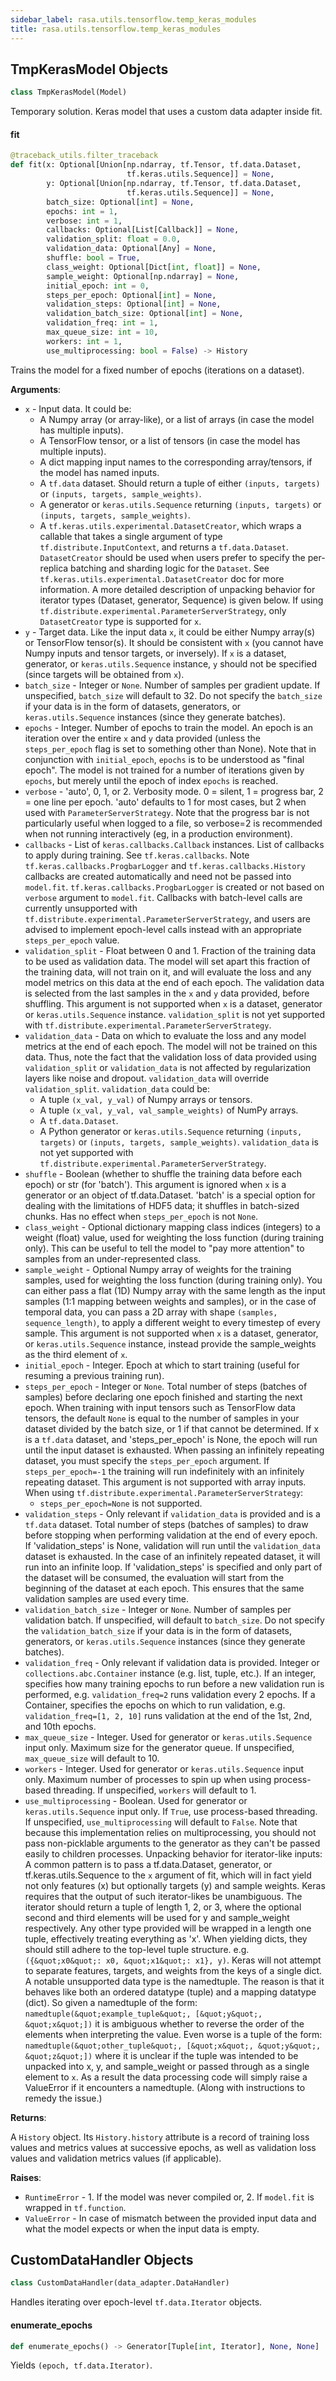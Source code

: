 ```yaml
---
sidebar_label: rasa.utils.tensorflow.temp_keras_modules
title: rasa.utils.tensorflow.temp_keras_modules
---
```

## TmpKerasModel Objects

```python
class TmpKerasModel(Model)
```

Temporary solution. Keras model that uses a custom data adapter inside fit.

#### fit

```python
@traceback_utils.filter_traceback
def fit(x: Optional[Union[np.ndarray, tf.Tensor, tf.data.Dataset,
                          tf.keras.utils.Sequence]] = None,
        y: Optional[Union[np.ndarray, tf.Tensor, tf.data.Dataset,
                          tf.keras.utils.Sequence]] = None,
        batch_size: Optional[int] = None,
        epochs: int = 1,
        verbose: int = 1,
        callbacks: Optional[List[Callback]] = None,
        validation_split: float = 0.0,
        validation_data: Optional[Any] = None,
        shuffle: bool = True,
        class_weight: Optional[Dict[int, float]] = None,
        sample_weight: Optional[np.ndarray] = None,
        initial_epoch: int = 0,
        steps_per_epoch: Optional[int] = None,
        validation_steps: Optional[int] = None,
        validation_batch_size: Optional[int] = None,
        validation_freq: int = 1,
        max_queue_size: int = 10,
        workers: int = 1,
        use_multiprocessing: bool = False) -> History
```

Trains the model for a fixed number of epochs (iterations on a dataset).

**Arguments**:

- `x` - Input data. It could be:
  - A Numpy array (or array-like), or a list of arrays
  (in case the model has multiple inputs).
  - A TensorFlow tensor, or a list of tensors
  (in case the model has multiple inputs).
  - A dict mapping input names to the corresponding array/tensors,
  if the model has named inputs.
  - A `tf.data` dataset. Should return a tuple
  of either `(inputs, targets)` or
  `(inputs, targets, sample_weights)`.
  - A generator or `keras.utils.Sequence` returning `(inputs, targets)`
  or `(inputs, targets, sample_weights)`.
  - A `tf.keras.utils.experimental.DatasetCreator`, which wraps a
  callable that takes a single argument of type
  `tf.distribute.InputContext`, and returns a `tf.data.Dataset`.
  `DatasetCreator` should be used when users prefer to specify the
  per-replica batching and sharding logic for the `Dataset`.
  See `tf.keras.utils.experimental.DatasetCreator` doc for more
  information.
  A more detailed description of unpacking behavior for iterator types
  (Dataset, generator, Sequence) is given below. If using
  `tf.distribute.experimental.ParameterServerStrategy`, only
  `DatasetCreator` type is supported for `x`.
- `y` - Target data. Like the input data `x`,
  it could be either Numpy array(s) or TensorFlow tensor(s).
  It should be consistent with `x` (you cannot have Numpy inputs and
  tensor targets, or inversely). If `x` is a dataset, generator,
  or `keras.utils.Sequence` instance, `y` should
  not be specified (since targets will be obtained from `x`).
- `batch_size` - Integer or `None`.
  Number of samples per gradient update.
  If unspecified, `batch_size` will default to 32.
  Do not specify the `batch_size` if your data is in the
  form of datasets, generators, or `keras.utils.Sequence` instances
  (since they generate batches).
- `epochs` - Integer. Number of epochs to train the model.
  An epoch is an iteration over the entire `x` and `y`
  data provided
  (unless the `steps_per_epoch` flag is set to
  something other than None).
  Note that in conjunction with `initial_epoch`,
  `epochs` is to be understood as &quot;final epoch&quot;.
  The model is not trained for a number of iterations
  given by `epochs`, but merely until the epoch
  of index `epochs` is reached.
- `verbose` - &#x27;auto&#x27;, 0, 1, or 2. Verbosity mode.
  0 = silent, 1 = progress bar, 2 = one line per epoch.
  &#x27;auto&#x27; defaults to 1 for most cases, but 2 when used with
  `ParameterServerStrategy`. Note that the progress bar is not
  particularly useful when logged to a file, so verbose=2 is
  recommended when not running interactively (eg, in a production
  environment).
- `callbacks` - List of `keras.callbacks.Callback` instances.
  List of callbacks to apply during training.
  See `tf.keras.callbacks`. Note `tf.keras.callbacks.ProgbarLogger`
  and `tf.keras.callbacks.History` callbacks are created automatically
  and need not be passed into `model.fit`.
  `tf.keras.callbacks.ProgbarLogger` is created or not based on
  `verbose` argument to `model.fit`.
  Callbacks with batch-level calls are currently unsupported with
  `tf.distribute.experimental.ParameterServerStrategy`, and users are
  advised to implement epoch-level calls instead with an appropriate
  `steps_per_epoch` value.
- `validation_split` - Float between 0 and 1.
  Fraction of the training data to be used as validation data.
  The model will set apart this fraction of the training data,
  will not train on it, and will evaluate
  the loss and any model metrics
  on this data at the end of each epoch.
  The validation data is selected from the last samples
  in the `x` and `y` data provided, before shuffling. This argument is
  not supported when `x` is a dataset, generator or
  `keras.utils.Sequence` instance.
  `validation_split` is not yet supported with
  `tf.distribute.experimental.ParameterServerStrategy`.
- `validation_data` - Data on which to evaluate
  the loss and any model metrics at the end of each epoch.
  The model will not be trained on this data. Thus, note the fact
  that the validation loss of data provided using `validation_split`
  or `validation_data` is not affected by regularization layers like
  noise and dropout.
  `validation_data` will override `validation_split`.
  `validation_data` could be:
  - A tuple `(x_val, y_val)` of Numpy arrays or tensors.
  - A tuple `(x_val, y_val, val_sample_weights)` of NumPy arrays.
  - A `tf.data.Dataset`.
  - A Python generator or `keras.utils.Sequence` returning
  `(inputs, targets)` or `(inputs, targets, sample_weights)`.
  `validation_data` is not yet supported with
  `tf.distribute.experimental.ParameterServerStrategy`.
- `shuffle` - Boolean (whether to shuffle the training data
  before each epoch) or str (for &#x27;batch&#x27;). This argument is ignored
  when `x` is a generator or an object of tf.data.Dataset.
  &#x27;batch&#x27; is a special option for dealing
  with the limitations of HDF5 data; it shuffles in batch-sized
  chunks. Has no effect when `steps_per_epoch` is not `None`.
- `class_weight` - Optional dictionary mapping class indices (integers)
  to a weight (float) value, used for weighting the loss function
  (during training only).
  This can be useful to tell the model to
  &quot;pay more attention&quot; to samples from
  an under-represented class.
- `sample_weight` - Optional Numpy array of weights for
  the training samples, used for weighting the loss function
  (during training only). You can either pass a flat (1D)
  Numpy array with the same length as the input samples
  (1:1 mapping between weights and samples),
  or in the case of temporal data,
  you can pass a 2D array with shape
  `(samples, sequence_length)`,
  to apply a different weight to every timestep of every sample. This
  argument is not supported when `x` is a dataset, generator, or
  `keras.utils.Sequence` instance, instead provide the sample_weights
  as the third element of `x`.
- `initial_epoch` - Integer.
  Epoch at which to start training
  (useful for resuming a previous training run).
- `steps_per_epoch` - Integer or `None`.
  Total number of steps (batches of samples)
  before declaring one epoch finished and starting the
  next epoch. When training with input tensors such as
  TensorFlow data tensors, the default `None` is equal to
  the number of samples in your dataset divided by
  the batch size, or 1 if that cannot be determined. If x is a
  `tf.data` dataset, and &#x27;steps_per_epoch&#x27;
  is None, the epoch will run until the input dataset is exhausted.
  When passing an infinitely repeating dataset, you must specify the
  `steps_per_epoch` argument. If `steps_per_epoch=-1` the training
  will run indefinitely with an infinitely repeating dataset.
  This argument is not supported with array inputs.
  When using `tf.distribute.experimental.ParameterServerStrategy`:
  * `steps_per_epoch=None` is not supported.
- `validation_steps` - Only relevant if `validation_data` is provided and
  is a `tf.data` dataset. Total number of steps (batches of
  samples) to draw before stopping when performing validation
  at the end of every epoch. If &#x27;validation_steps&#x27; is None, validation
  will run until the `validation_data` dataset is exhausted. In the
  case of an infinitely repeated dataset, it will run into an
  infinite loop. If &#x27;validation_steps&#x27; is specified and only part of
  the dataset will be consumed, the evaluation will start from the
  beginning of the dataset at each epoch. This ensures that the same
  validation samples are used every time.
- `validation_batch_size` - Integer or `None`.
  Number of samples per validation batch.
  If unspecified, will default to `batch_size`.
  Do not specify the `validation_batch_size` if your data is in the
  form of datasets, generators, or `keras.utils.Sequence` instances
  (since they generate batches).
- `validation_freq` - Only relevant if validation data is provided. Integer
  or `collections.abc.Container` instance (e.g. list, tuple, etc.).
  If an integer, specifies how many training epochs to run before a
  new validation run is performed, e.g. `validation_freq=2` runs
  validation every 2 epochs. If a Container, specifies the epochs on
  which to run validation, e.g. `validation_freq=[1, 2, 10]` runs
  validation at the end of the 1st, 2nd, and 10th epochs.
- `max_queue_size` - Integer. Used for generator or `keras.utils.Sequence`
  input only. Maximum size for the generator queue.
  If unspecified, `max_queue_size` will default to 10.
- `workers` - Integer. Used for generator or `keras.utils.Sequence` input
  only. Maximum number of processes to spin up
  when using process-based threading. If unspecified, `workers`
  will default to 1.
- `use_multiprocessing` - Boolean. Used for generator or
  `keras.utils.Sequence` input only. If `True`, use process-based
  threading. If unspecified, `use_multiprocessing` will default to
  `False`. Note that because this implementation relies on
  multiprocessing, you should not pass non-picklable arguments to
  the generator as they can&#x27;t be passed easily to children processes.
  Unpacking behavior for iterator-like inputs:
  A common pattern is to pass a tf.data.Dataset, generator, or
  tf.keras.utils.Sequence to the `x` argument of fit, which will in fact
  yield not only features (x) but optionally targets (y) and sample weights.
  Keras requires that the output of such iterator-likes be unambiguous. The
  iterator should return a tuple of length 1, 2, or 3, where the optional
  second and third elements will be used for y and sample_weight
  respectively. Any other type provided will be wrapped in a length one
  tuple, effectively treating everything as &#x27;x&#x27;. When yielding dicts, they
  should still adhere to the top-level tuple structure.
  e.g. `({&quot;x0&quot;: x0, &quot;x1&quot;: x1}, y)`. Keras will not attempt to separate
  features, targets, and weights from the keys of a single dict.
  A notable unsupported data type is the namedtuple. The reason is that
  it behaves like both an ordered datatype (tuple) and a mapping
  datatype (dict). So given a namedtuple of the form:
  `namedtuple(&quot;example_tuple&quot;, [&quot;y&quot;, &quot;x&quot;])`
  it is ambiguous whether to reverse the order of the elements when
  interpreting the value. Even worse is a tuple of the form:
  `namedtuple(&quot;other_tuple&quot;, [&quot;x&quot;, &quot;y&quot;, &quot;z&quot;])`
  where it is unclear if the tuple was intended to be unpacked into x, y,
  and sample_weight or passed through as a single element to `x`. As a
  result the data processing code will simply raise a ValueError if it
  encounters a namedtuple. (Along with instructions to remedy the issue.)
  

**Returns**:

  A `History` object. Its `History.history` attribute is
  a record of training loss values and metrics values
  at successive epochs, as well as validation loss values
  and validation metrics values (if applicable).
  

**Raises**:

- `RuntimeError` - 1. If the model was never compiled or,
  2. If `model.fit` is  wrapped in `tf.function`.
- `ValueError` - In case of mismatch between the provided input data
  and what the model expects or when the input data is empty.

## CustomDataHandler Objects

```python
class CustomDataHandler(data_adapter.DataHandler)
```

Handles iterating over epoch-level `tf.data.Iterator` objects.

#### enumerate\_epochs

```python
def enumerate_epochs() -> Generator[Tuple[int, Iterator], None, None]
```

Yields `(epoch, tf.data.Iterator)`.

